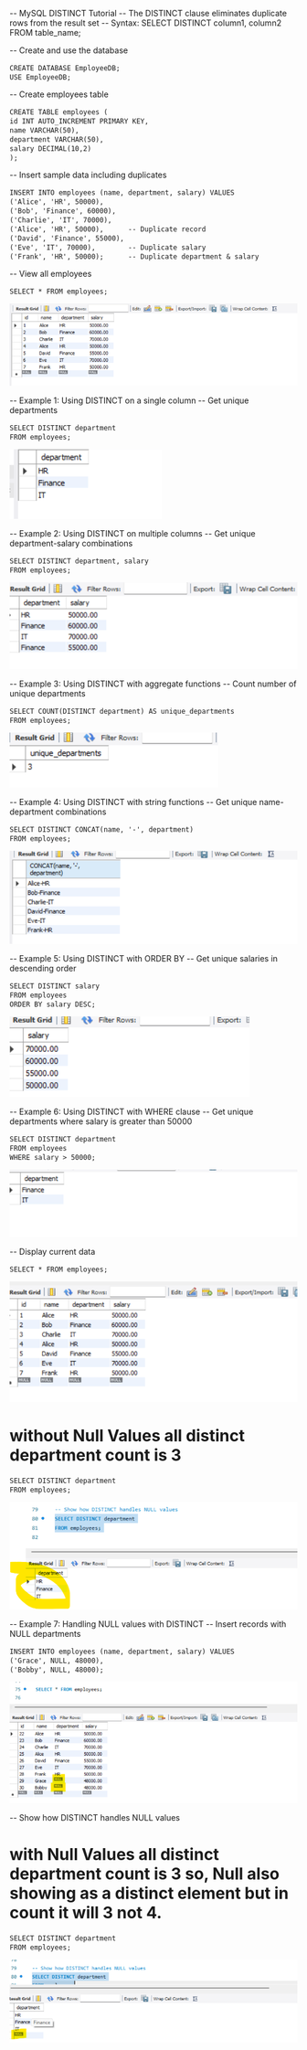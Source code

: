 
-- MySQL DISTINCT Tutorial
-- The DISTINCT clause eliminates duplicate rows from the result set
-- Syntax: SELECT DISTINCT column1, column2 FROM table_name;

-- Create and use the database

    CREATE DATABASE EmployeeDB;
    USE EmployeeDB;

-- Create employees table

    CREATE TABLE employees (
    id INT AUTO_INCREMENT PRIMARY KEY,
    name VARCHAR(50),
    department VARCHAR(50),
    salary DECIMAL(10,2)
    );

-- Insert sample data including duplicates

    INSERT INTO employees (name, department, salary) VALUES
    ('Alice', 'HR', 50000),
    ('Bob', 'Finance', 60000),
    ('Charlie', 'IT', 70000),
    ('Alice', 'HR', 50000),      -- Duplicate record
    ('David', 'Finance', 55000),
    ('Eve', 'IT', 70000),        -- Duplicate salary
    ('Frank', 'HR', 50000);      -- Duplicate department & salary

-- View all employees

    SELECT * FROM employees;
![img.png](img.png)

-- Example 1: Using DISTINCT on a single column
-- Get unique departments

    SELECT DISTINCT department
    FROM employees;
![img_2.png](img_2.png)

-- Example 2: Using DISTINCT on multiple columns
-- Get unique department-salary combinations

    SELECT DISTINCT department, salary
    FROM employees;
![img_3.png](img_3.png)

-- Example 3: Using DISTINCT with aggregate functions
-- Count number of unique departments

    SELECT COUNT(DISTINCT department) AS unique_departments
    FROM employees;
![img_4.png](img_4.png)

-- Example 4: Using DISTINCT with string functions
-- Get unique name-department combinations

    SELECT DISTINCT CONCAT(name, '-', department)
    FROM employees;
![img_5.png](img_5.png)

-- Example 5: Using DISTINCT with ORDER BY
-- Get unique salaries in descending order

    SELECT DISTINCT salary
    FROM employees
    ORDER BY salary DESC;
![img_6.png](img_6.png)

-- Example 6: Using DISTINCT with WHERE clause
-- Get unique departments where salary is greater than 50000

    SELECT DISTINCT department
    FROM employees
    WHERE salary > 50000;
![img_7.png](img_7.png)

-- Display current data

    SELECT * FROM employees;
![img_8.png](img_8.png)

# without Null Values all distinct department count is 3

    SELECT DISTINCT department
    FROM employees;

![img_10.png](img_10.png)

-- Example 7: Handling NULL values with DISTINCT
-- Insert records with NULL departments

    INSERT INTO employees (name, department, salary) VALUES
    ('Grace', NULL, 48000),
    ('Bobby', NULL, 48000);

![img_9.png](img_9.png)

-- Show how DISTINCT handles NULL values
# with Null Values all distinct department count is 3 so, Null also showing as a distinct element but in count it will 3 not 4.

    SELECT DISTINCT department
    FROM employees;

![img_11.png](img_11.png)
